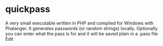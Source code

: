 # quickpass
A very small executable written in PHP and compiled for Windows with Phalanger. It generates passwords (or random strings) locally. Optionally you can enter what the pass is for and it will be saved plain in a .pass file Edit
